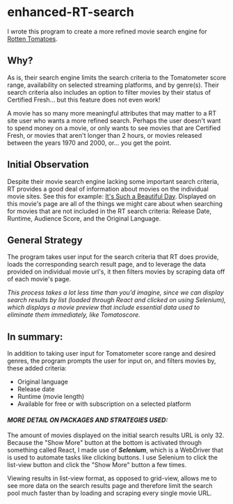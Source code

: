 # enhanced-RT-search

I wrote this program to create a more refined movie search engine for [Rotten Tomatoes](https://www.rottentomatoes.com/browse/dvd-streaming-all).

## Why?

As is, their search engine limits the search criteria to the Tomatometer score range, availability on selected streaming platforms, and by genre(s). Their search criteria also includes an option to filter movies by their status of Certified Fresh... but this feature does not even work!

A movie has so many more meaningful attributes that may matter to a RT site user who wants a more refined search. Perhaps the user doesn't want to spend money on a movie, or only wants to see movies that are Certified Fresh, or movies that aren't longer than 2 hours, or movies released between the years 1970 and 2000, or... you get the point.

## Initial Observation

Despite their movie search engine lacking some important search criteria, RT provides a good deal of information about movies on the individual movie sites. See this for example:  [It's Such a Beautiful Day](https://www.rottentomatoes.com/m/its_such_a_beautiful_day). Displayed on this movie's page are all of the things we might care about when searching for movies that are not included in the RT search criteria:  Release Date, Runtime, Audience Score, and the Original Language.

## General Strategy

The program takes user input for the search criteria that RT does provide, loads the corresponding search result page, and to leverage the data provided on individual movie url's, it then filters movies by scraping data off of each movie's page.

*This process takes a lot less time than you'd imagine, since we can display search results by list (loaded through React and clicked on using Selenium), which displays a movie preview that include essential data used to eliminate them immediately, like Tomatoscore.*

## In summary:

In addition to taking user input for Tomatometer score range and desired genres, the program prompts the user for input on, and filters movies by, these added criteria:

- Original language
- Release date
- Runtime (movie length)
- Available for free or with subscription on a selected platform


#### *MORE DETAIL ON PACKAGES AND STRATEGIES USED:*

The amount of movies displayed on the initial search results URL is only 32. Because the "Show More" button at the bottom is activated through something called React, I made use of ***Selenium***, which is a WebDriver that is used to automate tasks like clicking buttons. I use Selenium to click the list-view button and click the "Show More" button a few times.

Viewing results in list-view format, as opposed to grid-view, allows me to see more data on the search results page and therefore limit the search pool much faster than by loading and scraping every single movie URL.




